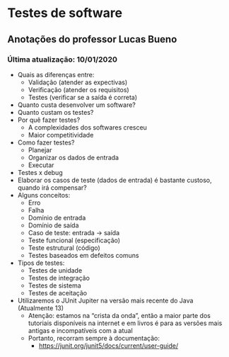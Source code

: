 # Testes de software

## Anotações do professor Lucas Bueno

### Última atualização: 10/01/2020

- Quais as diferenças entre:
	- Validação (atender as expectivas)
	- Verificação (atender os requisitos)
	- Testes (verificar se a saída é correta)
- Quanto custa desenvolver um software?
- Quanto custam os testes?
- Por quê fazer testes?
    - A complexidades dos softwares cresceu
    - Maior competitividade
- Como fazer testes?
    - Planejar
    - Organizar os dados de entrada
    - Executar
- Testes x debug
- Elaborar os casos de teste (dados de entrada) é bastante custoso, quando irá compensar?
- Alguns conceitos:
    - Erro
    - Falha
    - Domínio de entrada
    - Domínio de saída
    - Caso de teste: entrada -> saída
    - Teste funcional (especificação)
    - Teste estrutural (código)
    - Testes baseados em defeitos comuns
- Tipos de testes:
    - Testes de unidade
    - Testes de integração
    - Testes de sistema
    - Testes de aceitação
- Utilizaremos o JUnit Jupiter na versão mais recente do Java (Atualmente 13)
    - Atenção: estamos na “crista da onda”, então a maior parte dos tutoriais disponíveis na internet e em livros é para as versões mais antigas e incompatíveis com a atual
    - Portanto, recorram sempre à documentação:
        - https://junit.org/junit5/docs/current/user-guide/

